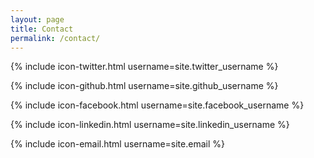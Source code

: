 ```yaml
---
layout: page
title: Contact
permalink: /contact/
---
```


{% include icon-twitter.html username=site.twitter_username %}

{% include icon-github.html username=site.github_username %}

{% include icon-facebook.html username=site.facebook_username %}

{% include icon-linkedin.html username=site.linkedin_username %}

{% include icon-email.html username=site.email %}